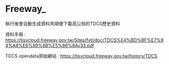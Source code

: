 # Freeway_


執行後會自動生成資料夾順便下載高公局的TDCS歷史資料

資料手冊 : https://tisvcloud.freeway.gov.tw/Sites/fyti/doc/TDCS%E4%BD%BF%E7%94%A8%E6%89%8B%E5%86%8Av33.pdf

TDCS opendata原始網站 : https://tisvcloud.freeway.gov.tw/history/TDCS

